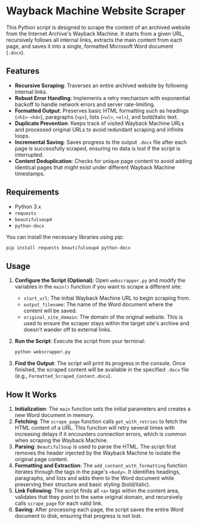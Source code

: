 # Wayback Machine Website Scraper

This Python script is designed to scrape the content of an archived website from the Internet Archive's Wayback Machine. It starts from a given URL, recursively follows all internal links, extracts the main content from each page, and saves it into a single, formatted Microsoft Word document (`.docx`).

## Features

- **Recursive Scraping**: Traverses an entire archived website by following internal links.
- **Robust Error Handling**: Implements a retry mechanism with exponential backoff to handle network errors and server rate-limiting.
- **Formatted Output**: Preserves basic HTML formatting such as headings (`<h1>-<h4>`), paragraphs (`<p>`), lists (`<ul>`, `<ol>`), and bold/italic text.
- **Duplicate Prevention**: Keeps track of visited Wayback Machine URLs and processed original URLs to avoid redundant scraping and infinite loops.
- **Incremental Saving**: Saves progress to the output `.docx` file after each page is successfully scraped, ensuring no data is lost if the script is interrupted.
- **Content Deduplication**: Checks for unique page content to avoid adding identical pages that might exist under different Wayback Machine timestamps.

## Requirements

- Python 3.x
- `requests`
- `beautifulsoup4`
- `python-docx`

You can install the necessary libraries using pip:
```bash
pip install requests beautifulsoup4 python-docx
```

## Usage

1.  **Configure the Script (Optional)**:
    Open `webscrapper.py` and modify the variables in the `main()` function if you want to scrape a different site:
    - `start_url`: The initial Wayback Machine URL to begin scraping from.
    - `output_filename`: The name of the Word document where the content will be saved.
    - `original_site_domain`: The domain of the original website. This is used to ensure the scraper stays within the target site's archive and doesn't wander off to external links.

2.  **Run the Script**:
    Execute the script from your terminal:
    ```bash
    python webscrapper.py
    ```

3.  **Find the Output**:
    The script will print its progress in the console. Once finished, the scraped content will be available in the specified `.docx` file (e.g., `Formatted_Scraped_Content.docx`).

## How It Works

1.  **Initialization**: The `main` function sets the initial parameters and creates a new Word document in memory.
2.  **Fetching**: The `scrape_page` function calls `get_with_retries` to fetch the HTML content of a URL. This function will retry several times with increasing delays if it encounters connection errors, which is common when scraping the Wayback Machine.
3.  **Parsing**: `BeautifulSoup` is used to parse the HTML. The script first removes the header injected by the Wayback Machine to isolate the original page content.
4.  **Formatting and Extraction**: The `add_content_with_formatting` function iterates through the tags in the page's `<body>`. It identifies headings, paragraphs, and lists and adds them to the Word document while preserving their structure and basic styling (bold/italic).
5.  **Link Following**: The script finds all `<a>` tags within the content area, validates that they point to the same original domain, and recursively calls `scrape_page` for each valid link.
6.  **Saving**: After processing each page, the script saves the entire Word document to disk, ensuring that progress is not lost.
